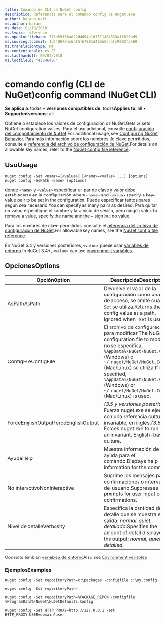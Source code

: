 ```yaml
---
title: Comando de CLI de NuGet config
description: Referencia para el comando config de nuget.exe
author: karann-msft
ms.author: karann
ms.date: 01/18/2018
ms.topic: reference
ms.openlocfilehash: 376b69186ad22d4d94a1df51146b833a1f6f9bd9
ms.sourcegitcommit: 1d1406764c6af5fb7801d462e0c4afc9092fa569
ms.translationtype: MT
ms.contentlocale: es-ES
ms.lasthandoff: 09/04/2018
ms.locfileid: "43546483"
---
```

# <a name="config-command-nuget-cli"></a><span data-ttu-id="64444-103">comando config (CLI de NuGet)</span><span class="sxs-lookup"><span data-stu-id="64444-103">config command (NuGet CLI)</span></span>

<span data-ttu-id="64444-104">**Se aplica a:** todas &bullet; **versiones compatibles de**: todas</span><span class="sxs-lookup"><span data-stu-id="64444-104">**Applies to:** all &bullet; **Supported versions**: all</span></span>

<span data-ttu-id="64444-105">Obtiene o establece los valores de configuración de NuGet.</span><span class="sxs-lookup"><span data-stu-id="64444-105">Gets or sets NuGet configuration values.</span></span> <span data-ttu-id="64444-106">Para el uso adicional, consulte [configuración del comportamiento de NuGet](../consume-packages/configuring-nuget-behavior.md).</span><span class="sxs-lookup"><span data-stu-id="64444-106">For additional usage, see [Configuring NuGet Behavior](../consume-packages/configuring-nuget-behavior.md).</span></span> <span data-ttu-id="64444-107">Para más información sobre los nombres de clave permitidos, consulte el [referencia del archivo de configuración de NuGet](../reference/nuget-config-file.md).</span><span class="sxs-lookup"><span data-stu-id="64444-107">For details on allowable key names, refer to the [NuGet config file reference](../reference/nuget-config-file.md).</span></span>

## <a name="usage"></a><span data-ttu-id="64444-108">Uso</span><span class="sxs-lookup"><span data-stu-id="64444-108">Usage</span></span>

```cli
nuget config -Set <name>=[<value>] [<name>=<value> ...] [options]
nuget config -AsPath <name> [options]
```

<span data-ttu-id="64444-109">donde `<name>` y `<value>` especificar un par de clave y valor debe establecerse en la configuración.</span><span class="sxs-lookup"><span data-stu-id="64444-109">where `<name>` and `<value>` specify a key-value pair to be set in the configuration.</span></span> <span data-ttu-id="64444-110">Puede especificar tantos pares según sea necesario.</span><span class="sxs-lookup"><span data-stu-id="64444-110">You can specify as many pairs as desired.</span></span> <span data-ttu-id="64444-111">Para quitar un valor, especifique el nombre y la `=` inicio de sesión, pero ningún valor.</span><span class="sxs-lookup"><span data-stu-id="64444-111">To remove a value, specify the name and the `=` sign but no value.</span></span>

<span data-ttu-id="64444-112">Para los nombres de clave permitidos, consulte el [referencia del archivo de configuración de NuGet](../reference/nuget-config-file.md).</span><span class="sxs-lookup"><span data-stu-id="64444-112">For allowable key names, see the [NuGet config file reference](../reference/nuget-config-file.md).</span></span>

<span data-ttu-id="64444-113">En NuGet 3.4 y versiones posteriores, `<value>` puede usar [variables de entorno](cli-ref-environment-variables.md).</span><span class="sxs-lookup"><span data-stu-id="64444-113">In NuGet 3.4+, `<value>` can use [environment variables](cli-ref-environment-variables.md).</span></span>

## <a name="options"></a><span data-ttu-id="64444-114">Opciones</span><span class="sxs-lookup"><span data-stu-id="64444-114">Options</span></span>

| <span data-ttu-id="64444-115">Opción</span><span class="sxs-lookup"><span data-stu-id="64444-115">Option</span></span> | <span data-ttu-id="64444-116">Descripción</span><span class="sxs-lookup"><span data-stu-id="64444-116">Description</span></span> |
| --- | --- |
| <span data-ttu-id="64444-117">AsPath</span><span class="sxs-lookup"><span data-stu-id="64444-117">AsPath</span></span> | <span data-ttu-id="64444-118">Devuelve el valor de la configuración como una ruta de acceso, se omite cuando `-Set` se utiliza.</span><span class="sxs-lookup"><span data-stu-id="64444-118">Returns the config value as a path, ignored when `-Set` is used.</span></span> |
| <span data-ttu-id="64444-119">ConfigFile</span><span class="sxs-lookup"><span data-stu-id="64444-119">ConfigFile</span></span> | <span data-ttu-id="64444-120">El archivo de configuración para modificar.</span><span class="sxs-lookup"><span data-stu-id="64444-120">The NuGet configuration file to modify.</span></span> <span data-ttu-id="64444-121">Si no se especifica, `%AppData%\NuGet\NuGet.Config` (Windows) o `~/.nuget/NuGet/NuGet.Config` (Mac/Linux) se utiliza.</span><span class="sxs-lookup"><span data-stu-id="64444-121">If not specified, `%AppData%\NuGet\NuGet.Config` (Windows) or `~/.nuget/NuGet/NuGet.Config` (Mac/Linux) is used.</span></span>|
| <span data-ttu-id="64444-122">ForceEnglishOutput</span><span class="sxs-lookup"><span data-stu-id="64444-122">ForceEnglishOutput</span></span> | <span data-ttu-id="64444-123">*(3.5 y versiones posteriores)*  Fuerza nuget.exe se ejecute con una referencia cultural invariable, en inglés.</span><span class="sxs-lookup"><span data-stu-id="64444-123">*(3.5+)* Forces nuget.exe to run using an invariant, English-based culture.</span></span> |
| <span data-ttu-id="64444-124">Ayuda</span><span class="sxs-lookup"><span data-stu-id="64444-124">Help</span></span> | <span data-ttu-id="64444-125">Muestra información de ayuda para el comando.</span><span class="sxs-lookup"><span data-stu-id="64444-125">Displays help information for the command.</span></span> |
| <span data-ttu-id="64444-126">No interactivo</span><span class="sxs-lookup"><span data-stu-id="64444-126">NonInteractive</span></span> | <span data-ttu-id="64444-127">Suprime los mensajes para confirmaciones o intervención del usuario.</span><span class="sxs-lookup"><span data-stu-id="64444-127">Suppresses prompts for user input or confirmations.</span></span> |
| <span data-ttu-id="64444-128">Nivel de detalle</span><span class="sxs-lookup"><span data-stu-id="64444-128">Verbosity</span></span> | <span data-ttu-id="64444-129">Especifica la cantidad de detalle que se muestra en la salida: *normal*, *quiet*, *detallada*.</span><span class="sxs-lookup"><span data-stu-id="64444-129">Specifies the amount of detail displayed in the output: *normal*, *quiet*, *detailed*.</span></span> |

<span data-ttu-id="64444-130">Consulte también [variables de entorno](cli-ref-environment-variables.md)</span><span class="sxs-lookup"><span data-stu-id="64444-130">Also see [Environment variables](cli-ref-environment-variables.md)</span></span>

### <a name="examples"></a><span data-ttu-id="64444-131">Ejemplos</span><span class="sxs-lookup"><span data-stu-id="64444-131">Examples</span></span>

```cli
nuget config -Set repositoryPath=c:\packages -configfile c:\my.config

nuget config -Set repositoryPath=

nuget config -Set repositoryPath=%PACKAGE_REPO% -configfile %ProgramData%\NuGet\NuGetDefaults.Config

nuget config -Set HTTP_PROXY=http://127.0.0.1 -set HTTP_PROXY.USER=domain\user
```
